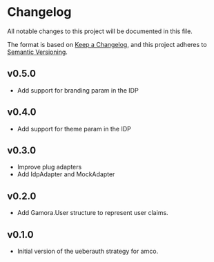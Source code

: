 # Changelog

All notable changes to this project will be documented in this file.

The format is based on [Keep a Changelog](https://keepachangelog.com/en/1.0.0/),
and this project adheres to [Semantic Versioning](https://semver.org/spec/v2.0.0.html).

## v0.5.0

* Add support for branding param in the IDP

## v0.4.0

* Add support for theme param in the IDP

## v0.3.0

* Improve plug adapters
* Add IdpAdapter and MockAdapter

## v0.2.0

* Add Gamora.User structure to represent user claims.

## v0.1.0

* Initial version of the ueberauth strategy for amco.
